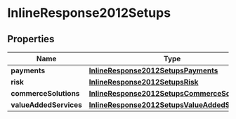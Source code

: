 
# InlineResponse2012Setups

## Properties
Name | Type | Description | Notes
------------ | ------------- | ------------- | -------------
**payments** | [**InlineResponse2012SetupsPayments**](InlineResponse2012SetupsPayments.md) |  |  [optional]
**risk** | [**InlineResponse2012SetupsRisk**](InlineResponse2012SetupsRisk.md) |  |  [optional]
**commerceSolutions** | [**InlineResponse2012SetupsCommerceSolutions**](InlineResponse2012SetupsCommerceSolutions.md) |  |  [optional]
**valueAddedServices** | [**InlineResponse2012SetupsValueAddedServices**](InlineResponse2012SetupsValueAddedServices.md) |  |  [optional]



